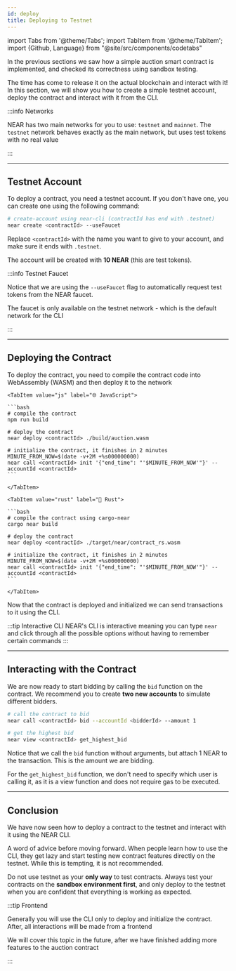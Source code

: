 ```yaml
---
id: deploy
title: Deploying to Testnet
---
```


import Tabs from '@theme/Tabs';
import TabItem from '@theme/TabItem';
import {Github, Language} from "@site/src/components/codetabs"

In the previous sections we saw how a simple auction smart contract is implemented, and checked its correctness using sandbox testing.

The time has come to release it on the actual blockchain and interact with it! In this section, we will show you how to create a simple testnet account, deploy the contract and interact with it from the CLI.

:::info Networks

NEAR has two main networks for you to use: `testnet` and `mainnet`. The `testnet` network behaves exactly as the main network, but uses test tokens with no real value

:::

---

## Testnet Account

To deploy a contract, you need a testnet account. If you don't have one, you can create one using the following command:

```bash
# create-account using near-cli (contractId has end with .testnet)
near create <contractId> --useFaucet
```

Replace `<contractId>` with the name you want to give to your account, and make sure it ends with `.testnet`.

The account will be created with **10 NEAR** (this are test tokens).

:::info Testnet Faucet

Notice that we are using the `--useFaucet` flag to automatically request test tokens from the NEAR faucet. 

The faucet is only available on the testnet network - which is the default network for the CLI

:::

---

## Deploying the Contract

To deploy the contract, you need to compile the contract code into WebAssembly (WASM) and then deploy it to the network

<Tabs groupId="code-tabs">

    <TabItem value="js" label="🌐 JavaScript">

    ```bash
    # compile the contract
    npm run build

    # deploy the contract
    near deploy <contractId> ./build/auction.wasm

    # initialize the contract, it finishes in 2 minutes
    MINUTE_FROM_NOW=$(date -v+2M +%s000000000)
    near call <contractId> init '{"end_time": "'$MINUTE_FROM_NOW'"}' --accountId <contractId>
    ```

    </TabItem>

    <TabItem value="rust" label="🦀 Rust">

    ```bash
    # compile the contract using cargo-near
    cargo near build

    # deploy the contract
    near deploy <contractId> ./target/near/contract_rs.wasm

    # initialize the contract, it finishes in 2 minutes
    MINUTE_FROM_NOW=$(date -v+2M +%s000000000)
    near call <contractId> init '{"end_time": "'$MINUTE_FROM_NOW'"}' --accountId <contractId>
    ```

    </TabItem>

</Tabs>


Now that the contract is deployed and initialized we can send transactions to it using the CLI. 

:::tip Interactive CLI
NEAR's CLI is interactive meaning you can type `near` and click through all the possible options without having to remember certain commands
:::

---

## Interacting with the Contract
We are now ready to start bidding by calling the `bid` function on the contract. We recommend you to create **two new accounts** to simulate different bidders.

```bash
# call the contract to bid 
near call <contractId> bid --accountId <bidderId> --amount 1

# get the highest bid
near view <contractId> get_highest_bid
```

Notice that we call the `bid` function without arguments, but attach 1 NEAR to the transaction. This is the amount we are bidding.

For the `get_highest_bid` function, we don't need to specify which user is calling it, as it is a view function and does not require gas to be executed.

---

## Conclusion 

We have now seen how to deploy a contract to the testnet and interact with it using the NEAR CLI.

A word of advice before moving forward. When people learn how to use the CLI, they get lazy and start testing new contract features directly on the testnet. While this is tempting, it is not recommended.

Do not use testnet as your **only way** to test contracts. Always test your contracts on the **sandbox environment first**, and only deploy to the testnet when you are confident that everything is working as expected.

:::tip Frontend

Generally you will use the CLI only to deploy and initialize the contract. After, all interactions will be made from a frontend

We will cover this topic in the future, after we have finished adding more features to the auction contract

:::